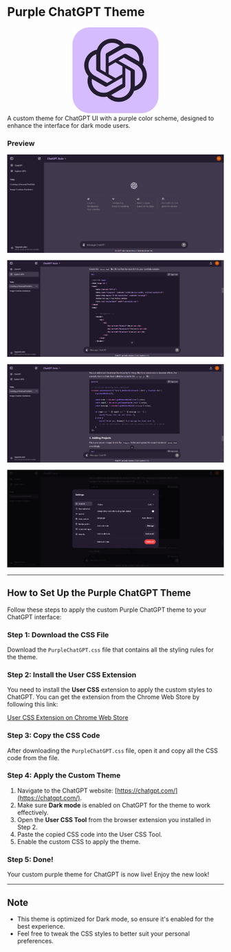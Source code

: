 
# Purple ChatGPT Theme

<div align="center">
  <img src="images/Purple-ChatGPT-Logo.svg" alt="Purple ChatGPT Logo" width="200"/>
</div>
A custom theme for ChatGPT UI with a purple color scheme, designed to enhance the interface for dark mode users.

### Preview
![Theme Preview](images/1.png)

![Theme Preview](images/2.png)

![Theme Preview](images/3.png)

![Theme Preview](images/4.png)

---

## How to Set Up the Purple ChatGPT Theme

Follow these steps to apply the custom Purple ChatGPT theme to your ChatGPT interface:

### Step 1: Download the CSS File
Download the `PurpleChatGPT.css` file that contains all the styling rules for the theme.

### Step 2: Install the User CSS Extension
You need to install the **User CSS** extension to apply the custom styles to ChatGPT. You can get the extension from the Chrome Web Store by following this link:

[User CSS Extension on Chrome Web Store](https://chromewebstore.google.com/detail/okpjlejfhacmgjkmknjhadmkdbcldfcb)

### Step 3: Copy the CSS Code
After downloading the `PurpleChatGPT.css` file, open it and copy all the CSS code from the file.

### Step 4: Apply the Custom Theme
1. Navigate to the ChatGPT website: [https://chatgpt.com/](https://chatgpt.com/).
2. Make sure **Dark mode** is enabled on ChatGPT for the theme to work effectively.
3. Open the **User CSS Tool** from the browser extension you installed in Step 2.
4. Paste the copied CSS code into the User CSS Tool.
5. Enable the custom CSS to apply the theme.

### Step 5: Done!
Your custom purple theme for ChatGPT is now live! Enjoy the new look!

---

## Note
- This theme is optimized for Dark mode, so ensure it's enabled for the best experience.
- Feel free to tweak the CSS styles to better suit your personal preferences.


